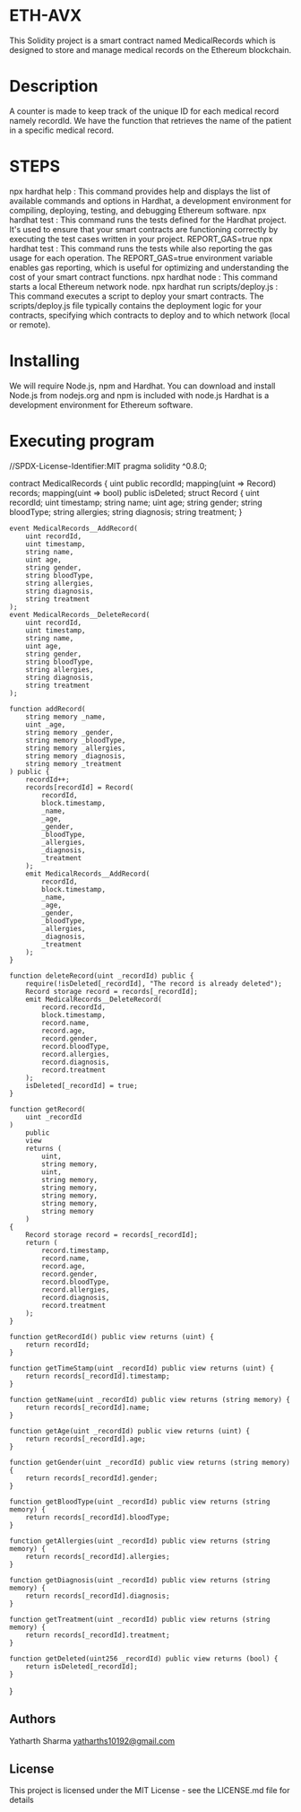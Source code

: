 # ETH-AVX 
This Solidity project is a smart contract named MedicalRecords which is designed to store and manage medical records on the Ethereum blockchain. 

# Description
A counter is made to keep track of the unique ID for each medical record namely recordId. We have the function that retrieves the name of the patient in a specific medical record.

# STEPS


npx hardhat help : This command provides help and displays the list of available commands and options in Hardhat, a development environment for compiling, deploying, testing, and debugging Ethereum software.
npx hardhat test : This command runs the tests defined for the Hardhat project. It's used to ensure that your smart contracts are functioning correctly by executing the test cases written in your project.
REPORT_GAS=true npx hardhat test : This command runs the tests while also reporting the gas usage for each operation. The REPORT_GAS=true environment variable enables gas reporting, which is useful for optimizing and understanding the cost of your smart contract functions.
npx hardhat node : This command starts a local Ethereum network node. 
npx hardhat run scripts/deploy.js : This command executes a script to deploy your smart contracts. The scripts/deploy.js file typically contains the deployment logic for your contracts, specifying which contracts to deploy and to which network (local or remote).

# Installing
We will require Node.js, npm and Hardhat. You can download and install Node.js from nodejs.org and npm is included with node.js
Hardhat is a development environment for Ethereum software. 

# Executing program
//SPDX-License-Identifier:MIT
pragma solidity ^0.8.0;

contract MedicalRecords {
    uint public recordId;
    mapping(uint => Record) records;
    mapping(uint => bool) public isDeleted;
    struct Record {
        uint recordId;
        uint timestamp;
        string name;
        uint age;
        string gender;
        string bloodType;
        string allergies;
        string diagnosis;
        string treatment;
    }

    event MedicalRecords__AddRecord(
        uint recordId,
        uint timestamp,
        string name,
        uint age,
        string gender,
        string bloodType,
        string allergies,
        string diagnosis,
        string treatment
    );
    event MedicalRecords__DeleteRecord(
        uint recordId,
        uint timestamp,
        string name,
        uint age,
        string gender,
        string bloodType,
        string allergies,
        string diagnosis,
        string treatment
    );

    function addRecord(
        string memory _name,
        uint _age,
        string memory _gender,
        string memory _bloodType,
        string memory _allergies,
        string memory _diagnosis,
        string memory _treatment
    ) public {
        recordId++;
        records[recordId] = Record(
            recordId,
            block.timestamp,
            _name,
            _age,
            _gender,
            _bloodType,
            _allergies,
            _diagnosis,
            _treatment
        );
        emit MedicalRecords__AddRecord(
            recordId,
            block.timestamp,
            _name,
            _age,
            _gender,
            _bloodType,
            _allergies,
            _diagnosis,
            _treatment
        );
    }

    function deleteRecord(uint _recordId) public {
        require(!isDeleted[_recordId], "The record is already deleted");
        Record storage record = records[_recordId];
        emit MedicalRecords__DeleteRecord(
            record.recordId,
            block.timestamp,
            record.name,
            record.age,
            record.gender,
            record.bloodType,
            record.allergies,
            record.diagnosis,
            record.treatment
        );
        isDeleted[_recordId] = true;
    }

    function getRecord(
        uint _recordId
    )
        public
        view
        returns (
            uint,
            string memory,
            uint,
            string memory,
            string memory,
            string memory,
            string memory,
            string memory
        )
    {
        Record storage record = records[_recordId];
        return (
            record.timestamp,
            record.name,
            record.age,
            record.gender,
            record.bloodType,
            record.allergies,
            record.diagnosis,
            record.treatment
        );
    }

    function getRecordId() public view returns (uint) {
        return recordId;
    }

    function getTimeStamp(uint _recordId) public view returns (uint) {
        return records[_recordId].timestamp;
    }

    function getName(uint _recordId) public view returns (string memory) {
        return records[_recordId].name;
    }

    function getAge(uint _recordId) public view returns (uint) {
        return records[_recordId].age;
    }

    function getGender(uint _recordId) public view returns (string memory) {
        return records[_recordId].gender;
    }

    function getBloodType(uint _recordId) public view returns (string memory) {
        return records[_recordId].bloodType;
    }

    function getAllergies(uint _recordId) public view returns (string memory) {
        return records[_recordId].allergies;
    }

    function getDiagnosis(uint _recordId) public view returns (string memory) {
        return records[_recordId].diagnosis;
    }

    function getTreatment(uint _recordId) public view returns (string memory) {
        return records[_recordId].treatment;
    }

    function getDeleted(uint256 _recordId) public view returns (bool) {
        return isDeleted[_recordId];
    }
}


## Authors
Yatharth Sharma
yatharths10192@gmail.com

## License

This project is licensed under the MIT License - see the LICENSE.md file for details
